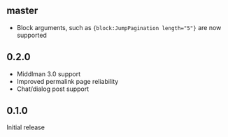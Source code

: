 ## master

- Block arguments, such as `{block:JumpPagination length="5"}` are now supported

## 0.2.0

- Middlman 3.0 support
- Improved permalink page reliability
- Chat/dialog post support

## 0.1.0

Initial release
